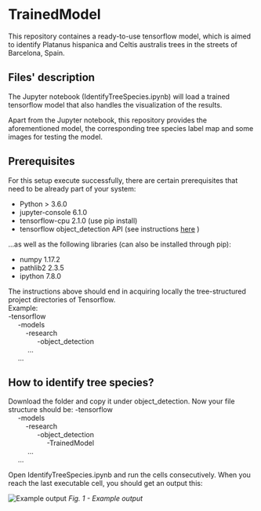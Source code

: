 # TrainedModel
This repository containes a ready-to-use tensorflow model, which is aimed to identify Platanus hispanica and Celtis australis trees in the streets of Barcelona, Spain.

## Files' description
The Jupyter notebook (IdentifyTreeSpecies.ipynb) will load a trained tensorflow model that also handles the visualization of the results.

Apart from the Jupyter notebook, this repository provides the aforementioned model, the corresponding tree species label map and some images for testing the model. 

## Prerequisites
For this setup execute successfully, there are certain prerequisites that need to be already part of your system:
* Python > 3.6.0
* jupyter-console 6.1.0 
* tensorflow-cpu 2.1.0 (use pip install)
* tensorflow object_detection API (see instructions [here](https://github.com/tensorflow/models/blob/master/research/object_detection/g3doc/installation.md) )

...as well as the following libraries (can also be installed through pip):
* numpy 1.17.2
* pathlib2 2.3.5
* ipython 7.8.0

The instructions above should end in acquiring locally the tree-structured project directories of Tensorflow. \
Example: \
-tensorflow \
&nbsp;&nbsp;&nbsp;&nbsp; -models \
&nbsp;&nbsp;&nbsp;&nbsp; &nbsp;&nbsp;&nbsp;&nbsp;-research \
&nbsp;&nbsp;&nbsp;&nbsp; &nbsp;&nbsp;&nbsp;&nbsp;
&nbsp;&nbsp;&nbsp;&nbsp; -object_detection \
&nbsp;&nbsp;&nbsp;&nbsp; &nbsp;&nbsp;&nbsp;&nbsp; ... \
&nbsp;&nbsp;&nbsp;&nbsp; ...

## How to identify tree species?
Download the folder and copy it under object_detection. Now your file structure should be:
-tensorflow \
&nbsp;&nbsp;&nbsp;&nbsp; -models \
&nbsp;&nbsp;&nbsp;&nbsp; &nbsp;&nbsp;&nbsp;&nbsp;-research \
&nbsp;&nbsp;&nbsp;&nbsp; &nbsp;&nbsp;&nbsp;&nbsp;
&nbsp;&nbsp;&nbsp;&nbsp; -object_detection \
&nbsp;&nbsp;&nbsp;&nbsp; &nbsp;&nbsp;&nbsp;&nbsp;
&nbsp;&nbsp;&nbsp;&nbsp; &nbsp;&nbsp;&nbsp;&nbsp; -TrainedModel \
&nbsp;&nbsp;&nbsp;&nbsp; &nbsp;&nbsp;&nbsp;&nbsp; ... \
&nbsp;&nbsp;&nbsp;&nbsp; ...


Open IdentifyTreeSpecies.ipynb and run the cells consecutively. When you reach the last executable cell, you should get an output this:

![Example output](example.png)
*Fig. 1 - Example output*
